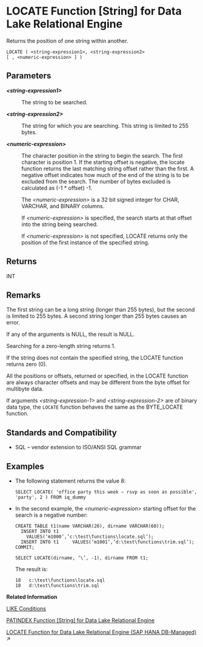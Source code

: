 <!-- loioa55fae8484f2101591b6b7d46dca7cc4 -->

# LOCATE Function \[String\] for Data Lake Relational Engine

Returns the position of one string within another.



```
LOCATE ( <string-expression1>, <string-expression2>
[ , <numeric-expression> ] )
```



<a name="loioa55fae8484f2101591b6b7d46dca7cc4__LOCATE_parm1"/>

## Parameters


<dl>
<dt><b>

*<string-expression1\>*

</b></dt>
<dd>

The string to be searched.



</dd><dt><b>

*<string-expression2\>*

</b></dt>
<dd>

The string for which you are searching. This string is limited to 255 bytes.



</dd><dt><b>

*<numeric-expression\>*

</b></dt>
<dd>

The character position in the string to begin the search. The first character is position 1. If the starting offset is negative, the locate function returns the last matching string offset rather than the first. A negative offset indicates how much of the end of the string is to be excluded from the search. The number of bytes excluded is calculated as \(-1 \* offset\) -1.

The *<numeric-expression\>* is a 32 bit signed integer for CHAR, VARCHAR, and BINARY columns.

If *<numeric-expression\>* is specified, the search starts at that offset into the string being searched.

If *<numeric-expression\>* is not specified, LOCATE returns only the position of the first instance of the specified string.



</dd>
</dl>



<a name="loioa55fae8484f2101591b6b7d46dca7cc4__LOCATE_returns1"/>

## Returns

INT



<a name="loioa55fae8484f2101591b6b7d46dca7cc4__LOCATE_remarks1"/>

## Remarks

The first string can be a long string \(longer than 255 bytes\), but the second is limited to 255 bytes. A second string longer than 255 bytes causes an error.

If any of the arguments is NULL, the result is NULL.

Searching for a zero-length string returns 1.

If the string does not contain the specified string, the LOCATE function returns zero \(0\).

All the positions or offsets, returned or specified, in the LOCATE function are always character offsets and may be different from the byte offset for multibyte data.

If arguments *<string-expression-1\>* and *<string-expression-2\>* are of binary data type, the `LOCATE` function behaves the same as the BYTE\_LOCATE function.



<a name="loioa55fae8484f2101591b6b7d46dca7cc4__LOCATE_standards1"/>

## Standards and Compatibility

-   SQL – vendor extension to ISO/ANSI SQL grammar



<a name="loioa55fae8484f2101591b6b7d46dca7cc4__LOCATE_examples1"/>

## Examples

-   The following statement returns the value 8:

    ```
    SELECT LOCATE( 'office party this week – rsvp as soon as possible', 'party', 2 ) FROM iq_dummy
    ```

-   In the second example, the *<numeric-expression\>* starting offset for the search is a negative number:

    ```
    CREATE TABLE t1(name VARCHAR(20), dirname VARCHAR(60));
      INSERT INTO t1     VALUES(‘m1000’,’c:\test\functions\locate.sql’);
      INSERT INTO t1     VALUES(‘m1001’,’d:\test\functions\trim.sql’);
    COMMIT;
    
    SELECT LOCATE(dirname, ‘\’, -1), dirname FROM t1;
    ```

    The result is:

    ```
    18   c:\test\functions\locate.sql
    18   d:\test\functions\trim.sql
    ```


**Related Information**  


[LIKE Conditions](../010-sql-language-elements/like-conditions-a4fd6d2.md "Use LIKE conditions in subqueries to use wildcards in the WHERE clause to perform pattern matching.")

[PATINDEX Function \[String\] for Data Lake Relational Engine](patindex-function-string-for-data-lake-relational-engine-a56c8f8.md "Returns the starting position of the first occurrence of a specified pattern.")

[LOCATE Function for Data Lake Relational Engine (SAP HANA DB-Managed)](https://help.sap.com/viewer/a898e08b84f21015969fa437e89860c8/2023_2_QRC/en-US/ea53f0bcd5e34cc8a53d2c6ea32d5b5c.html "Returns the position of one string within another.") :arrow_upper_right:

